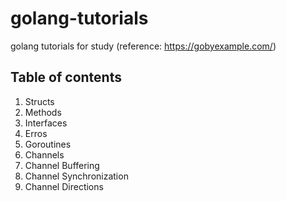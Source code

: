 # golang-tutorials
golang tutorials for study (reference: https://gobyexample.com/)

## Table of contents

1. Structs
2. Methods
3. Interfaces
4. Erros
5. Goroutines
6. Channels
7. Channel Buffering
8. Channel Synchronization
9. Channel Directions